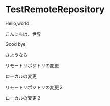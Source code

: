# TestRemoteRepository

Hello,world

こんにちは、世界

Good bye

さようなら

リモートリポジトリの変更

ローカルの変更

リモートリポジトリの変更２

ローカルの変更２
